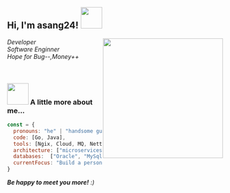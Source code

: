 <h2> Hi, I'm asang24! <img src="https://media.giphy.com/media/mGcNjsfWAjY5AEZNw6/giphy.gif" width="50"></h2>

<img align='right' src="https://images3.alphacoders.com/905/905276.jpg" width="280"> 

<p>
  <em>
    Developer
  </br>
    Software Enginner
  </br>
    Hope for Bug--,Money++
  </br>
  </em>
</p>
</br>
<!-- [![GitHub Thaiane](https://img.shields.io/github/followers/asang24?label=follow&style=social)](https://github.com/asang24) -->


### <img src="https://media.giphy.com/media/VgCDAzcKvsR6OM0uWg/giphy.gif" width="50"> A little more about me...  

```javascript
const = {
  pronouns: "he" | "handsome guy",
  code: [Go, Java],
  tools: [Ngix, Cloud, MQ, Netty, Kafka, K8s, Docker],
  architecture: ["microservices", "event-driven", "design system pattern"],
  databases:  ["Oracle", "MySql", "sqlite"],
  currentFocus: "Build a personal knowledge system"
}
```

<em><b>Be happy to meet you more!</b> :)</em>
